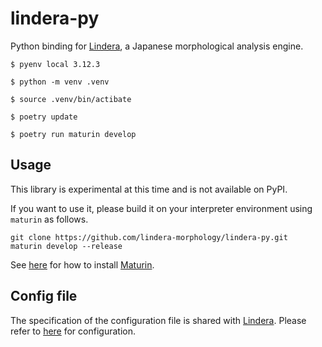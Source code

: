 # lindera-py

Python binding for [Lindera](https://github.com/lindera-morphology/lindera), a Japanese morphological analysis engine.


```shell
$ pyenv local 3.12.3

$ python -m venv .venv

$ source .venv/bin/actibate

$ poetry update

$ poetry run maturin develop
```


## Usage

This library is experimental at this time and is not available on PyPI.

If you want to use it, please build it on your interpreter environment using `maturin` as follows.

```shell
git clone https://github.com/lindera-morphology/lindera-py.git
maturin develop --release
```

See [here](https://github.com/PyO3/maturin) for how to install [Maturin](https://github.com/PyO3/maturin).

## Config file

The specification of the configuration file is shared with [Lindera]().
Please refer to [here](https://github.com/lindera-morphology/lindera/blob/main/resources/lindera_ipadic_conf.json) for configuration.

